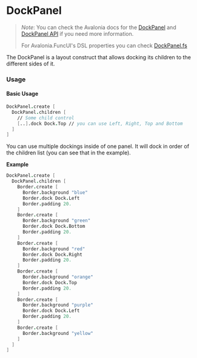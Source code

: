 # DockPanel

> _Note_: You can check the Avalonia docs for the [DockPanel](https://docs.avaloniaui.net/docs/controls/dockpanel) and [DockPanel API](http://reference.avaloniaui.net/api/Avalonia.Controls/DockPanel/) if you need more information.
>
> For Avalonia.FuncUI's DSL properties you can check [DockPanel.fs](https://github.com/AvaloniaCommunity/Avalonia.FuncUI/blob/master/src/Avalonia.FuncUI.DSL/Panels/DockPanel.fs)

The DockPanel is a layout construct that allows docking its children to the different sides of it.

### Usage

#### Basic Usage

```fsharp
DockPanel.create [
  DockPanel.children [
    // Some child control
    [..].dock Dock.Top // you can use Left, Right, Top and Bottom
  ]
]
```

You can use multiple dockings inside of one panel. It will dock in order of the children list (you can see that in the example).

**Example**

```fsharp
DockPanel.create [
  DockPanel.children [
    Border.create [
      Border.background "blue"
      Border.dock Dock.Left
      Border.padding 20.
    ]
    Border.create [
      Border.background "green"
      Border.dock Dock.Bottom
      Border.padding 20.
    ]
    Border.create [
      Border.background "red"
      Border.dock Dock.Right
      Border.padding 20.
    ]
    Border.create [
      Border.background "orange"
      Border.dock Dock.Top
      Border.padding 20.
    ]
    Border.create [
      Border.background "purple"
      Border.dock Dock.Left
      Border.padding 20.
    ]
    Border.create [
      Border.background "yellow"
    ]
  ]
]
```
